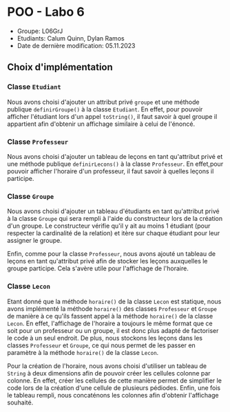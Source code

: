 # POO - Labo 6

- Groupe: L06GrJ
- Etudiants: Calum Quinn, Dylan Ramos
- Date de dernière modification: 05.11.2023

## Choix d'implémentation

### Classe `Etudiant`

Nous avons choisi d'ajouter un attribut privé `groupe` et une méthode publique `definirGroupe()` à la classe `Etudiant`.
En effet, pour pouvoir afficher l'étudiant lors d'un appel `toString()`, il faut savoir à quel groupe il appartient afin
d'obtenir un affichage similaire à celui de l'énoncé.

### Classe `Professeur`

Nous avons choisi d'ajouter un tableau de leçons en tant qu'attribut privé et une méthode publique `definirLecons()` à
la classe `Professeur`. En effet,pour pouvoir afficher l'horaire d'un professeur, il faut savoir à quelles leçons il
participe.

### Classe `Groupe`

Nous avons choisi d'ajouter un tableau d'étudiants en tant qu'attribut privé à la classe `Groupe` qui sera rempli à
l'aide du constructeur lors de la création d'un groupe. Le constructeur vérifie qu'il y ait au moins 1
étudiant (pour respecter la cardinalité de la relation) et itère sur chaque étudiant pour leur assigner le groupe.

Enfin, comme pour la classe `Professeur`, nous avons ajouté un tableau de leçons en tant qu'attribut privé afin de
stocker les leçons auxquelles le groupe participe. Cela s'avère utile pour l'affichage de l'horaire.

### Classe `Lecon`

Etant donné que la méthode `horaire()` de la classe `Lecon` est statique, nous avons implémenté la méthode `horaire()`
des classes `Professeur` et `Groupe` de manière à ce qu'ils fassent appel à la méthode `horaire()` de la classe `Lecon`.
En effet, l'affichage de l'horaire a toujours le même format que ce soit pour un professeur ou un groupe, il est donc
plus adapté de factoriser le code à un seul endroit. De plus, nous stockons les leçons dans les classes `Professeur`
et `Groupe`, ce qui nous permet de les passer en paramètre à la méthode `horaire()` de la classe `Lecon`.

Pour la création de l'horaire, nous avons choisi d'utiliser un tableau de `String` à deux dimensions afin de pouvoir
créer les cellules colonne par colonne. En effet, créer les cellules de cette manière permet de simplifier le code lors
de la création d'une cellule de plusieurs pédiodes. Enfin, une fois le tableau rempli, nous concaténons les colonnes
afin d'obtenir l'affichage souhaité.